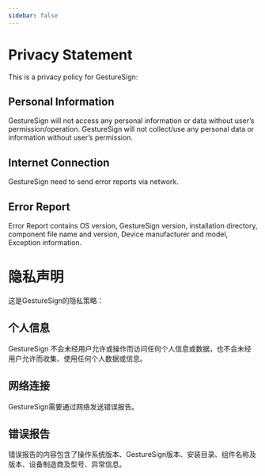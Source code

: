 ```yaml
---
sidebar: false
---
```

# Privacy Statement
This is a privacy policy for GestureSign:

## Personal Information

GestureSign will not access any personal information or data without user’s permission/operation. 
GestureSign will not collect/use any personal data or information without user’s permission.

## Internet Connection

GestureSign need to send error reports via network.

## Error Report

Error Report contains OS version, GestureSign version, installation directory, component file name and version, Device manufacturer and model, Exception information.


# 隐私声明
这是GestureSign的隐私策略：

## 个人信息
GestureSign 不会未经用户允许或操作而访问任何个人信息或数据，也不会未经用户允许而收集、使用任何个人数据或信息。

## 网络连接
GestureSign需要通过网络发送错误报告。

## 错误报告
错误报告的内容包含了操作系统版本、GestureSign版本、安装目录、组件名称及版本、设备制造商及型号、异常信息。